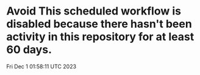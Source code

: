 # Avoid This scheduled workflow is disabled because there hasn't been activity in this repository for at least 60 days.
Fri Dec  1 01:58:11 UTC 2023
